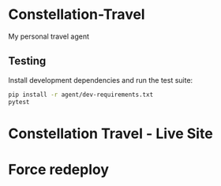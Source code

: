 # Constellation-Travel
My personal travel agent

## Testing

Install development dependencies and run the test suite:

```bash
pip install -r agent/dev-requirements.txt
pytest
```
# Constellation Travel - Live Site
# Force redeploy
